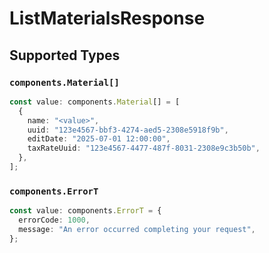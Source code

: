 # ListMaterialsResponse


## Supported Types

### `components.Material[]`

```typescript
const value: components.Material[] = [
  {
    name: "<value>",
    uuid: "123e4567-bbf3-4274-aed5-2308e5918f9b",
    editDate: "2025-07-01 12:00:00",
    taxRateUuid: "123e4567-4477-487f-8031-2308e9c3b50b",
  },
];
```

### `components.ErrorT`

```typescript
const value: components.ErrorT = {
  errorCode: 1000,
  message: "An error occurred completing your request",
};
```

